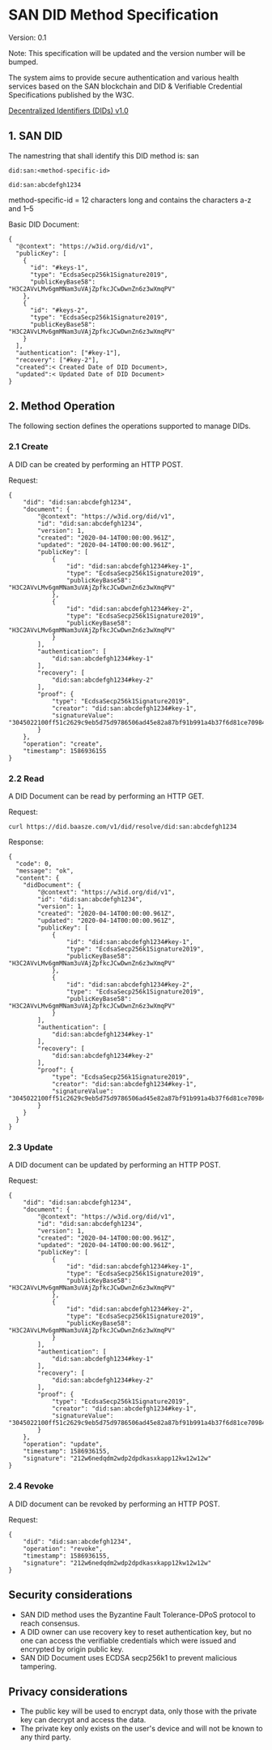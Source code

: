 # SAN DID Method Specification

Version: 0.1

Note: This specification will be updated and the version number will be bumped.

The system aims to provide secure authentication and various health services based on the SAN blockchain and DID & Verifiable Credential Specifications published by the W3C.

[Decentralized Identifiers (DIDs) v1.0](https://w3c.github.io/did-core/#interoperability-registries)

## 1. SAN DID

The namestring that shall identify this DID method is: san

```
did:san:<method-specific-id>

did:san:abcdefgh1234
```

method-specific-id = 12 characters long and contains the characters a-z and 1–5

Basic DID Document:

```
{
  "@context": "https://w3id.org/did/v1",
  "publicKey": [
    {
      "id": "#keys-1",
      "type": "EcdsaSecp256k1Signature2019",
      "publicKeyBase58": "H3C2AVvLMv6gmMNam3uVAjZpfkcJCwDwnZn6z3wXmqPV"
    },
    {
      "id": "#keys-2",
      "type": "EcdsaSecp256k1Signature2019",
      "publicKeyBase58": "H3C2AVvLMv6gmMNam3uVAjZpfkcJCwDwnZn6z3wXmqPV"
    }
  ],
  "authentication": ["#key-1"],
  "recovery": ["#key-2"],
  "created":< Created Date of DID Document>,
  "updated":< Updated Date of DID Document>
}
```

## 2. Method Operation

The following section defines the operations supported to manage DIDs.


### 2.1 Create

A DID can be created by performing an HTTP POST.

Request:

```
{
    "did": "did:san:abcdefgh1234",
    "document": {
        "@context": "https://w3id.org/did/v1",
        "id": "did:san:abcdefgh1234",
        "version": 1,
        "created": "2020-04-14T00:00:00.961Z",
        "updated": "2020-04-14T00:00:00.961Z",
        "publicKey": [
            {
                "id": "did:san:abcdefgh1234#key-1",
                "type": "EcdsaSecp256k1Signature2019",
                "publicKeyBase58": "H3C2AVvLMv6gmMNam3uVAjZpfkcJCwDwnZn6z3wXmqPV"
            },
            {
                "id": "did:san:abcdefgh1234#key-2",
                "type": "EcdsaSecp256k1Signature2019",
                "publicKeyBase58": "H3C2AVvLMv6gmMNam3uVAjZpfkcJCwDwnZn6z3wXmqPV"
            }
        ],
        "authentication": [
            "did:san:abcdefgh1234#key-1"
        ],
        "recovery": [
            "did:san:abcdefgh1234#key-2"
        ],
        "proof": {
            "type": "EcdsaSecp256k1Signature2019",
            "creator": "did:san:abcdefgh1234#key-1",
            "signatureValue": "3045022100ff51c2629c9eb5d75d9786506ad45e82a87bf91b991a4b37f6d81ce70984220302201f4aa4f609a7ff96de190db68a25603fc849f1098d3f506098dc79af826b4a67"
        }
    },
    "operation": "create",
    "timestamp": 1586936155
}
```

### 2.2 Read

A DID Document can be read by performing an HTTP GET.

Request:

```
curl https://did.baasze.com/v1/did/resolve/did:san:abcdefgh1234
```

Response:

```
{
  "code": 0,
  "message": "ok",
  "content": {
    "didDocument": {
        "@context": "https://w3id.org/did/v1",
        "id": "did:san:abcdefgh1234",
        "version": 1,
        "created": "2020-04-14T00:00:00.961Z",
        "updated": "2020-04-14T00:00:00.961Z",
        "publicKey": [
            {
                "id": "did:san:abcdefgh1234#key-1",
                "type": "EcdsaSecp256k1Signature2019",
                "publicKeyBase58": "H3C2AVvLMv6gmMNam3uVAjZpfkcJCwDwnZn6z3wXmqPV"
            },
            {
                "id": "did:san:abcdefgh1234#key-2",
                "type": "EcdsaSecp256k1Signature2019",
                "publicKeyBase58": "H3C2AVvLMv6gmMNam3uVAjZpfkcJCwDwnZn6z3wXmqPV"
            }
        ],
        "authentication": [
            "did:san:abcdefgh1234#key-1"
        ],
        "recovery": [
            "did:san:abcdefgh1234#key-2"
        ],
        "proof": {
            "type": "EcdsaSecp256k1Signature2019",
            "creator": "did:san:abcdefgh1234#key-1",
            "signatureValue": "3045022100ff51c2629c9eb5d75d9786506ad45e82a87bf91b991a4b37f6d81ce70984220302201f4aa4f609a7ff96de190db68a25603fc849f1098d3f506098dc79af826b4a67"
        }
    }
  }
}
```

### 2.3 Update

A DID document can be updated by performing an HTTP POST.

Request:

```
{
    "did": "did:san:abcdefgh1234",
    "document": {
        "@context": "https://w3id.org/did/v1",
        "id": "did:san:abcdefgh1234",
        "version": 1,
        "created": "2020-04-14T00:00:00.961Z",
        "updated": "2020-04-14T00:00:00.961Z",
        "publicKey": [
            {
                "id": "did:san:abcdefgh1234#key-1",
                "type": "EcdsaSecp256k1Signature2019",
                "publicKeyBase58": "H3C2AVvLMv6gmMNam3uVAjZpfkcJCwDwnZn6z3wXmqPV"
            },
            {
                "id": "did:san:abcdefgh1234#key-2",
                "type": "EcdsaSecp256k1Signature2019",
                "publicKeyBase58": "H3C2AVvLMv6gmMNam3uVAjZpfkcJCwDwnZn6z3wXmqPV"
            }
        ],
        "authentication": [
            "did:san:abcdefgh1234#key-1"
        ],
        "recovery": [
            "did:san:abcdefgh1234#key-2"
        ],
        "proof": {
            "type": "EcdsaSecp256k1Signature2019",
            "creator": "did:san:abcdefgh1234#key-1",
            "signatureValue": "3045022100ff51c2629c9eb5d75d9786506ad45e82a87bf91b991a4b37f6d81ce70984220302201f4aa4f609a7ff96de190db68a25603fc849f1098d3f506098dc79af826b4a67"
        }
    },
    "operation": "update",
    "timestamp": 1586936155,
    "signature": "212w6nedqdm2wdp2dpdkasxkapp12kw12w12w"
}
```

### 2.4 Revoke
A DID document can be revoked by performing an HTTP POST.

Request:

```
{
    "did": "did:san:abcdefgh1234",
    "operation": "revoke",
    "timestamp": 1586936155,
    "signature": "212w6nedqdm2wdp2dpdkasxkapp12kw12w12w"
}
```

## Security considerations

* SAN DID method uses the Byzantine Fault Tolerance-DPoS protocol to reach consensus.
* A DID owner can use recovery key to reset authentication key, but no one can access the verifiable credentials which were issued and encrypted by origin public key.
* SAN DID Document uses ECDSA secp256k1 to prevent malicious tampering.

## Privacy considerations

* The public key will be used to encrypt data, only those with the private key can decrypt and access the data.
* The private key only exists on the user's device and will not be known to any third party.
